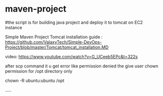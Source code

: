 # maven-project
#the script is for building java project and deploy it to tomcat on EC2 instance

Simple Maven Project
Tomcat installation guide : https://github.com/ValaxyTech/Simple-DevOps-Project/blob/master/Tomcat/tomcat_installation.MD

video: https://www.youtube.com/watch?v=G_UCeeb5EPc&t=322s

after scp command it u get error like permission denied the give user chown permission for /opt directory only

chown -R ubuntu:ubuntu /opt

.....
